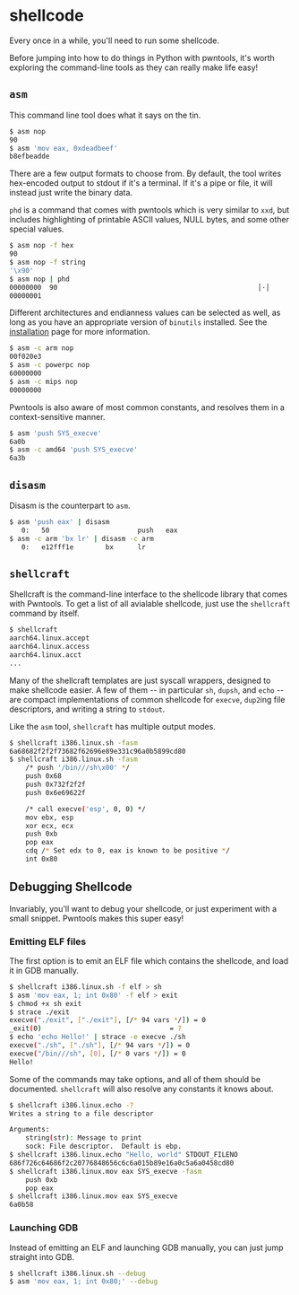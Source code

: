 # shellcode

Every once in a while, you'll need to run some shellcode.

Before jumping into how to do things in Python with pwntools, it's worth exploring the command-line tools as they can really make life easy!

## `asm`

This command line tool does what it says on the tin.

```sh
$ asm nop
90
$ asm 'mov eax, 0xdeadbeef'
b8efbeadde
```

There are a few output formats to choose from.  By default, the tool writes hex-encoded output to stdout if it's a terminal.  If it's a pipe or file, it will instead just write the binary data.

`phd` is a command that comes with pwntools which is very similar to `xxd`, but includes highlighting of printable ASCII values, NULL bytes, and some other special values.

```sh
$ asm nop -f hex
90
$ asm nop -f string
'\x90'
$ asm nop | phd
00000000  90                                                  │·│
00000001
```

Different architectures and endianness values can be selected as well, as long as you have an appropriate version of `binutils` installed.  See the [installation](installation.md) page for more information.

```sh
$ asm -c arm nop
00f020e3
$ asm -c powerpc nop
60000000
$ asm -c mips nop
00000000
```

Pwntools is also aware of most common constants, and resolves them in a context-sensitive manner.

```sh
$ asm 'push SYS_execve'
6a0b
$ asm -c amd64 'push SYS_execve'
6a3b
```

## `disasm`

Disasm is the counterpart to `asm`.

```sh
$ asm 'push eax' | disasm
   0:   50                      push   eax
$ asm -c arm 'bx lr' | disasm -c arm
   0:   e12fff1e        bx      lr
```

## `shellcraft`

Shellcraft is the command-line interface to the shellcode library that comes with Pwntools.  To get a list of all avialable shellcode, just use the `shellcraft` command by itself.

```sh
$ shellcraft
aarch64.linux.accept
aarch64.linux.access
aarch64.linux.acct
...
```

Many of the shellcraft templates are just syscall wrappers, designed to make shellcode easier.  A few of them -- in particular `sh`, `dupsh`, and `echo` -- are compact implementations of common shellcode for `execve`, `dup2`ing file descriptors, and writing a string to `stdout`.

Like the `asm` tool, `shellcraft` has multiple output modes.

```sh
$ shellcraft i386.linux.sh -fasm
6a68682f2f2f73682f62696e89e331c96a0b5899cd80
$ shellcraft i386.linux.sh -fasm
    /* push '/bin///sh\x00' */
    push 0x68
    push 0x732f2f2f
    push 0x6e69622f

    /* call execve('esp', 0, 0) */
    mov ebx, esp
    xor ecx, ecx
    push 0xb
    pop eax
    cdq /* Set edx to 0, eax is known to be positive */
    int 0x80
```

## Debugging Shellcode

Invariably, you'll want to debug your shellcode, or just experiment with a small snippet.  Pwntools makes this super easy!

### Emitting ELF files

The first option is to emit an ELF file which contains the shellcode, and load it in GDB manually.

```sh
$ shellcraft i386.linux.sh -f elf > sh
$ asm 'mov eax, 1; int 0x80' -f elf > exit
$ chmod +x sh exit
$ strace ./exit
execve("./exit", ["./exit"], [/* 94 vars */]) = 0
_exit(0)                                = ?
$ echo 'echo Hello!' | strace -e execve ./sh
execve("./sh", ["./sh"], [/* 94 vars */]) = 0
execve("/bin///sh", [0], [/* 0 vars */]) = 0
Hello!
```

Some of the commands may take options, and all of them should be documented.  `shellcraft` will also resolve any constants it knows about.

```sh
$ shellcraft i386.linux.echo -?
Writes a string to a file descriptor

Arguments:
    string(str): Message to print
    sock: File descriptor.  Default is ebp.
$ shellcraft i386.linux.echo "Hello, world" STDOUT_FILENO
686f726c64686f2c20776848656c6c6a015b89e16a0c5a6a0458cd80
$ shellcraft i386.linux.mov eax SYS_execve -fasm
    push 0xb
    pop eax
$ shellcraft i386.linux.mov eax SYS_execve
6a0b58
```

### Launching GDB

Instead of emitting an ELF and launching GDB manually, you can just jump straight into GDB.

```sh
$ shellcraft i386.linux.sh --debug
$ asm 'mov eax, 1; int 0x80;' --debug
```